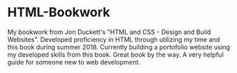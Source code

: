 # HTML-Bookwork
My bookwork from Jon Duckett's "HTML and CSS - Design and Build Websites". Developed proficiency in HTML through utilizing my time and this book during summer 2018. Currently building a portofolio website using my developed skills from this book. Great book by the way. A very helpful guide for someone new to web development.

